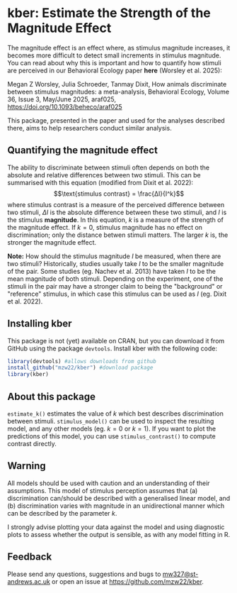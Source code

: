 # kber: Estimate the Strength of the Magnitude Effect
The magnitude effect is an effect where, as stimulus magnitude increases, it becomes more difficult to detect small increments in stimulus magnitude. You can read about why this is important and how to quantify how stimuli are perceived in our Behavioral Ecology paper **here** (Worsley et al. 2025):

Megan Z Worsley, Julia Schroeder, Tanmay Dixit, How animals discriminate between stimulus magnitudes: a meta-analysis, Behavioral Ecology, Volume 36, Issue 3, May/June 2025, araf025, https://doi.org/10.1093/beheco/araf025

This package, presented in the paper and used for the analyses described there, aims to help researchers conduct similar analysis.

## Quantifying the magnitude effect
The ability to discriminate between stimuli often depends on both the absolute and relative differences between two stimuli. This can be summarised with this equation (modified from Dixit et al. 2022):
$$\text{stimulus contrast} = \frac{ΔI}{I^k}$$
where stimulus contrast is a measure of the perceived difference between two stimuli, $ΔI$ is the absolute difference between these two stimuli, and $I$ is the stimulus **magnitude**. In this equation, $k$ is a measure of the strength of the magnitude effect. If $k=0$, stimulus magnitude has no effect on discrimination; only the distance betwen stimuli matters. The larger $k$ is, the stronger the magnitude effect.

**Note:** How should the stimulus magnitude $I$ be measured, when there are two stimuli? Historically, studies usually take $I$ to be the smaller magnitude of the pair. Some studies (eg. Nachev et al. 2013) have taken $I$ to be the mean magnitude of both stimuli. Depending on the experiment, one of the stimuli in the pair may have a stronger claim to being the "background" or "reference" stimulus, in which case this stimulus can be used as $I$ (eg. Dixit et al. 2022).

## Installing kber
This package is not (yet) available on CRAN, but you can download it from GitHub using the package `devtools`. Install kber with the following code:
```r
library(devtools) #allows downloads from github
install_github("mzw22/kber") #download package
library(kber)
```

## About this package
`estimate_k()` estimates the value of $k$ which best describes discrimination between stimuli. `stimulus_model()` can be used to inspect the resulting model, and any other models (eg. $k = 0$ or $k = 1$). If you want to plot the predictions of this model, you can use `stimulus_contrast()` to compute contrast directly.

## Warning
All models should be used with caution and an understanding of their assumptions. This model of stimulus perception assumes that (a) discrimination can/should be described with a generalised linear model, and (b) discrimination varies with magnitude in an unidirectional manner which can be described by the parameter $k$.

I strongly advise plotting your data against the model and using diagnostic plots to assess whether the output is sensible, as with any model fitting in R.

## Feedback
Please send any questions, suggestions and bugs to mw327@st-andrews.ac.uk or open an issue at https://github.com/mzw22/kber.
